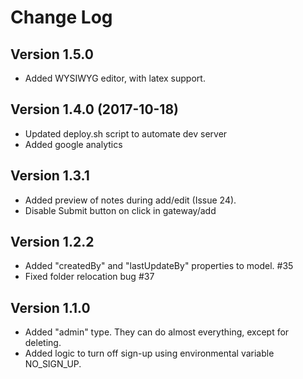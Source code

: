 # Change Log

## Version 1.5.0
- Added WYSIWYG editor, with latex support.

## Version 1.4.0 (2017-10-18)
- Updated deploy.sh script to automate dev server
- Added google analytics

## Version 1.3.1
- Added preview of notes during add/edit (Issue 24).
- Disable Submit button on click in gateway/add

## Version 1.2.2
- Added "createdBy" and "lastUpdateBy" properties to model. #35
- Fixed folder relocation bug #37

## Version 1.1.0
- Added "admin" type. They can do almost everything, except for deleting.
- Added logic to turn off sign-up using environmental variable NO_SIGN_UP.
